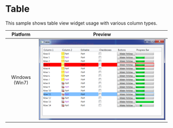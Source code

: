 # Table

This sample shows table view widget usage with various column types.

| Platform | Preview |
| :--: | :--: |
| Windows (Win7) | ![Screenshot on Windows7](table-windows7.png)
